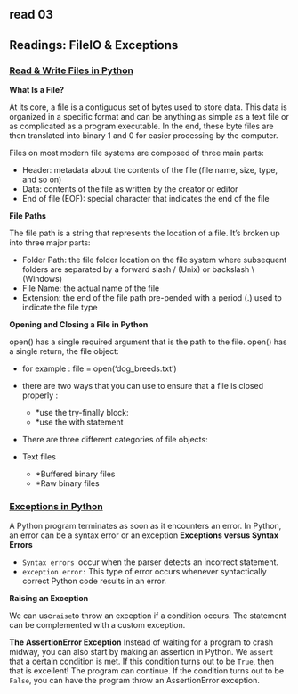 ## read 03
## Readings: FileIO & Exceptions
### [Read & Write Files in Python](https://realpython.com/read-write-files-python/)

**What Is a File?**

At its core, a file is a contiguous set of bytes used to store data. This data is organized in a specific format and can be anything as simple as a text file or as complicated as a program executable. In the end, these byte files are then translated into binary 1 and 0 for easier processing by the computer.

Files on most modern file systems are composed of three main parts:

+ Header: metadata about the contents of the file (file name, size, type, and so on)
+  Data: contents of the file as written by the creator or editor
+  End of file (EOF): special character that indicates the end of the file

**File Paths**

The file path is a string that represents the location of a file. It’s broken up into three major parts:

+  Folder Path: the file folder location on the file system where subsequent folders are separated by a forward slash / (Unix) or backslash \ (Windows)
+  File Name: the actual name of the file
+  Extension: the end of the file path pre-pended with a period (.) used to indicate the file type


**Opening and Closing a File in Python**

open() has a single required argument that is the path to the file. open() has a single return, the file object:

+  for example : file = open(‘dog_breeds.txt’)

+  there are two ways that you can use to ensure that a file is closed properly :
      +  *use the try-finally block:
      +  *use the with statement

+  There are three different categories of file objects:
+  Text files
      +  *Buffered binary files
      +  *Raw binary files

### [Exceptions in Python](https://realpython.com/python-exceptions/)

A Python program terminates as soon as it encounters an error. In Python, an error can be a syntax error or an exception
**Exceptions versus Syntax Errors**
+ `Syntax errors `occur when the parser detects an incorrect statement. 
+ `exception error:` This type of error occurs whenever syntactically correct Python code results in an error.

**Raising an Exception**

We can use` raise `to throw an exception if a condition occurs. The statement can be complemented with a custom exception.


**The AssertionError Exception**
Instead of waiting for a program to crash midway, you can also start by making an assertion in Python. We `assert` that a certain condition is met. If this condition turns out to be `True`, then that is excellent! The program can continue. If the condition turns out to be `False`, you can have the program throw an AssertionError exception.

